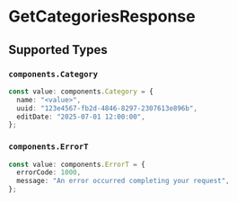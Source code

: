 # GetCategoriesResponse


## Supported Types

### `components.Category`

```typescript
const value: components.Category = {
  name: "<value>",
  uuid: "123e4567-fb2d-4846-8297-2307613e896b",
  editDate: "2025-07-01 12:00:00",
};
```

### `components.ErrorT`

```typescript
const value: components.ErrorT = {
  errorCode: 1000,
  message: "An error occurred completing your request",
};
```

